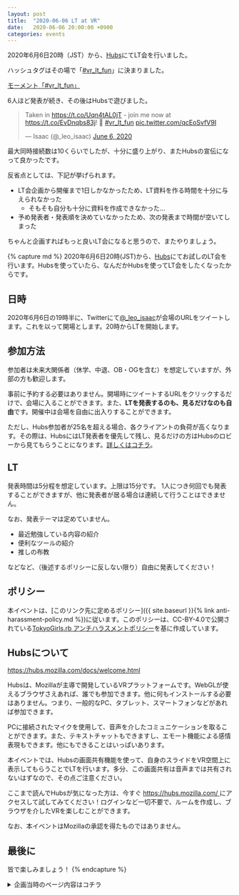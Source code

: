```yaml
---
layout: post
title:  "2020-06-06 LT at VR"
date:   2020-06-06 20:00:00 +0900
categories: events
---
```


2020年6月6日20時（JST）から、[Hubs](https://hubs.mozilla.org/)にてLT会を行いました。


ハッシュタグはその場で「[#vr_lt_fun](https://twitter.com/hashtag/vr_lt_fun)」に決まりました。

[モーメント「#vr_lt_fun」](https://twitter.com/i/moments/1269283606792298501)

6人ほど発表が続き、その後はHubsで遊びました。

<blockquote class="twitter-tweet"><p lang="en" dir="ltr">Taken in <a href="https://t.co/Uqn4tAL0jT">https://t.co/Uqn4tAL0jT</a> - join me now at <a href="https://t.co/EvDnqbs83j">https://t.co/EvDnqbs83j</a>! 🐤 <a href="https://twitter.com/hashtag/vr_lt_fun?src=hash&amp;ref_src=twsrc%5Etfw">#vr_lt_fun</a> <a href="https://t.co/qcEoSvfV9I">pic.twitter.com/qcEoSvfV9I</a></p>&mdash; Isaac (@_leo_isaac) <a href="https://twitter.com/_leo_isaac/status/1269250348230651905?ref_src=twsrc%5Etfw">June 6, 2020</a></blockquote> <script async src="https://platform.twitter.com/widgets.js" charset="utf-8"></script>

最大同時接続数は10くらいでしたが、十分に盛り上がり、またHubsの宣伝になって良かったです。

反省点としては、下記が挙げられます。
- LT会企画から開催まで1日しかなかったため、LT資料を作る時間を十分に与えられなかった
  - そもそも自分も十分に資料を作成できなかった...
- 予め発表者・発表順を決めていなかったため、次の発表まで時間が空いてしまった

ちゃんと企画すればもっと良いLT会になると思うので、またやりましょう。


{% capture md %}
2020年6月6日20時(JST)から、[Hubs](https://hubs.mozilla.com/)にてお試しのLT会を行います。Hubsを使っていたら、なんだかHubsを使ってLT会をしたくなったからです。


## 日時
2020年6月6日の19時半に、Twitterにて[@_leo_isaac](https://twitter.com/_leo_isaac)が会場のURLをツイートします。これを以って開場とします。20時からLTを開始します。


## 参加方法
参加者は未来大関係者（休学、中退、OB・OGを含む）を想定していますが、外部の方も歓迎します。

事前に予約する必要はありません。開場時にツイートするURLをクリックするだけで、会場に入ることができます。また、**LTを発表するのも、見るだけなのも自由**です。開催中は会場を自由に出入りすることができます。

ただし、Hubs参加者が25名を超える場合、各クライアントの負荷が高くなります。その際は、HubsにはLT発表者を優先して残し、見るだけの方はHubsのロビーから見てもらうことになります。[詳しくはコチラ](https://hubs.mozilla.com/docs/hubs-faq.html#what-is-the-capacity-of-a-hubs-room)。


## LT
発表時間は5分程を想定しています。上限は15分です。
1人につき何回でも発表することができますが、他に発表者が居る場合は連続して行うことはできません。

なお、発表テーマは定めていません。

- 最近勉強している内容の紹介
- 便利なツールの紹介
- 推しの布教

などなど、（後述するポリシーに反しない限り）自由に発表してください！


## ポリシー
本イベントは、[このリンク先に定めるポリシー]({{ site.baseurl }}{% link anti-harassment-policy.md %})に従います。このポリシーは、CC-BY-4.0で公開されている[TokyoGirls.rb アンチハラスメントポリシー](https://gist.github.com/JunichiIto/7a080f1cfb0ae27ef600c14b94a02db7)を基に作成しています。


## Hubsについて
[ https://hubs.mozilla.com/docs/welcome.html ](https://hubs.mozilla.com/docs/welcome.html)

Hubsは、Mozillaが主導で開発しているVRプラットフォームです。WebGLが使えるブラウザさえあれば、誰でも参加できます。他に何もインストールする必要はありません。つまり、一般的なPC、タブレット、スマートフォンなどがあれば参加できます。

PCに接続されたマイクを使用して、音声を介したコミュニケーションを取ることができます。また、テキストチャットもできますし、エモート機能による感情表現もできます。他にもできることはいっぱいあります。

本イベントでは、Hubsの画面共有機能を使って、自身のスライドをVR空間上に表示してもらうことでLTを行います。多分、この画面共有は音声までは共有されないはずなので、その点ご注意ください。

ここまで読んでHubsが気になった方は、今すぐ [ https://hubs.mozilla.com/ ](https://hubs.mozilla.com/) にアクセスして試してみてください！ログインなど一切不要で、ルームを作成し、ブラウザを介したVRを楽しむことができます。

なお、本イベントはMozillaの承認を得たものではありません。


## 最後に
皆で楽しみましょう！
{% endcapture %}


<details>
  <summary>企画当時のページ内容はコチラ</summary>
  <div style="border: solid">
    {{ md | markdownify }}
  </div>
</details>
